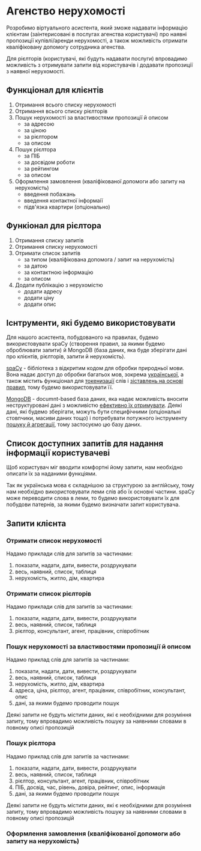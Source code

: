 # Агенство нерухомості

Розробимо віртуального асистента, який зможе надавати інформацію клієнтам (заінтерисовані в послугах агенства користувачі) про наявні пропозиції купівлі/аренди нерухомості, а також можливість отримати кваліфіковану допомогу сотрудника агенства. 

Для рієлторів (користувачі, які будуть надавати послуги) впровадимо можливість з отримувати запити від користувачів і додавати пропозиції з наявної нерухомості.

## Функціонал для клієнтів

1. Отримання всього списку нерухомості
2. Отримання всього списку рієлторів
3. Пошук нерухомості за властивостями пропозиції й описом
    - за адресою
    - за ціною
    - за рієлтором
    - за описом
4. Пошук рієлтора
    - за ПІБ
    - за досвідом роботи
    - за рейтингом
    - за описом
5. Оформлення замовлення (кваліфікованої допомоги або запиту на нерухомість)
    - введення побажань
    - введення контактної інформаії
    - підв'язка квартири (опціонально)

## Функіонал для рієлтора

1. Отримання списку запитів
2. Отримання списку нерухомості
3. Отримати список запитів
    - за типом (кваліфікована допомога / запит на нерухомість)
    - за датою
    - за контактною інформацію
    - за описом
4. Додати публікацію з нерухомістю 
    - додати адресу
    - додати ціну
    - додати опис

## Існтрументи, які будемо використовувати

Для нашого асистента, побудованого на правилах, будемо використовувати spaCy (створення правил, за якими будемо оброблювати запити) й MongoDB (база даних, яка буде зберігати дані про клієнтів, рієлторів, запити й нерухомість).

[spaCy](https://spacy.io/usage/spacy-101) - бібліотека з відкритим кодом для обробки природньої мови. Вона надає доступ до обробки багатьох мов, зокрема [української](https://spacy.io/models/uk), а також містить функціонал для [токенизації](https://spacy.io/usage/linguistic-features) слів і [зіставлень на основі правил](https://spacy.io/usage/rule-based-matching), тому будемо використовувати її.

[MongoDB](https://www.mongodb.com/) - documnt-based база даних, яка надає можливість вносити неструктуровані дані з можливістю [ефективно їх отримувати](https://www.mongodb.com/blog/post/building-with-patterns-a-summary). Деякі дані, які будемо зберігати, можуть бути специфічними (опціональні стовпчики, масиви даних тощо) і потребувати потужного інструменту [пошуку й агрегації](https://www.mongodb.com/docs/manual/aggregation/), тому застосуємо цю базу даних.

## Список доступних запитів для надання інформації користувачеві

Щоб користувач міг вводити комфортні йому запити, нам необхідно описати їх за наданими функціями.

Так як українська мова є складнішою за структурою за англійську, тому нам необхідно використовувати леми слів або їх основні частини. spaCy може переводити слова в леми, то будемо використовувати їх для побудови патернів, за якими будемо визначати запит користувача.

## Запити клієнта
### Отримати список нерухомості
Надамо приклади слів для запитів за частинами:
1. показати, надати, дати, вивести, роздрукувати
2. весь, наявний, список, таблиця
3. нерухомість, житло, дім, квартира

### Отримати список рієлторів
Надамо приклади слів для запитів за частинами:
1. показати, надати, дати, вивести, роздрукувати
2. весь, наявний, список, таблиця
3. рієлтор, консультант, агент, працівник, співробітник

### Пошук нерухомості за властивостями пропозиції й описом
Надамо приклад слів для запитів за частинами:
1. показати, надати, дати, вивести, роздрукувати
2. весь, наявний, список, таблиця
3. нерухомість, житло, дім, квартира
4. адреса, ціна, рієлтор, агент, працівник, співробітник, консультант, опис
5. дані, за якими будемо проводити пошук

Деякі запити не будуть містити даних, які є необхідними для розуміння запиту, тому впровадимо можливість пошуку за наявними словами в повному описі пропозицій

### Пошук рієлтора
Надамо приклад слів для запитів за частинами:
1. показати, надати, дати, вивести, роздрукувати
2. весь, наявний, список, таблиця
3. рієлтор, консультант, агент, працівник, співробітник
4. ПІБ, досвід, час, рівень, довіра, рейтинг, опис, інформація
5. дані, за якими будемо проводити пошук

Деякі запити не будуть містити даних, які є необхідними для розуміння запиту, тому впровадимо можливість пошуку за наявними словами в повному описі пропозицій

### Оформлення замовлення (кваліфікованої допомоги або запиту на нерухомість)
